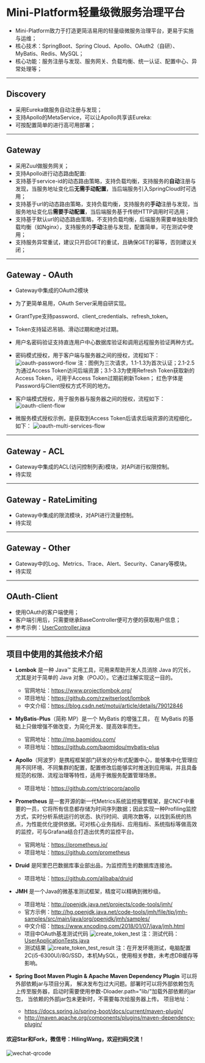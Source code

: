 # Mini-Platform轻量级微服务治理平台

- Mini-Platform致力于打造更简洁易用的轻量级微服务治理平台，更易于实施与运维；
- 核心技术：SpringBoot、Spring Cloud、Apollo、OAuth2（自研）、MyBatis、Redis、MySQL；
- 核心功能：服务注册与发现、服务网关、负载均衡、统一认证、配置中心、异常处理等；

---
## Discovery
- 采用Eureka做服务自动注册与发现；
- 支持Apollo的MetaService，可以让Apollo共享该Eureka:
- 可按配置简单的进行高可用部署；

---
## Gateway
- 采用Zuul做服务网关；
- 支持Apollo进行动态路由配置:
- 支持基于service-id的动态路由策略，支持负载均衡，支持服务的**自动**注册与发现，当服务地址变化后**无需手动配置**，当后端服务引入SpringCloud时可选用；
- 支持基于url的动态路由策略，支持负载均衡，支持服务的**手动**注册与发现，当服务地址变化后**需要手动配置**，当后端服务基于传统HTTP调用时可选用；
- 支持基于默认url的动态路由策略，不支持负载均衡，后端服务需要单独处理负载均衡（如Nginx），支持服务的**手动**注册与发现，配置简单，可在测试中使用；
- 支持服务异常重试，建议只开启GET的重试，且确保GET的幂等，否则建议关闭；

---
## Gateway - OAuth  
- Gateway中集成的OAuth2模块
- 为了更简单易用，OAuth Server采用自研实现。
- GrantType支持password、client_credentials、refresh_token。
- Token支持延迟吊销、滑动过期和绝对过期。
- 用户名密码验证支持直连用户中心数据库验证和调用远程服务验证两种方式。
- 密码模式授权，用于客户端与服务器之间的授权，流程如下：
![oauth-password-flow](https://raw.githubusercontent.com/hiling/mini-platform/master/.files/oauth-password-flow.png "密码模式授权流程")
注：图例为三次请求，1.1-1.3为首次认证；2.1-2.5为通过Access Token访问后端资源；3.1-3.3为使用Refresh Token获取新的Access Token，可用于Access Token过期前刷新Token；
红色字体是Password与Client授权方式不同的地方。

- 客户端模式授权，用于服务器与服务器之间的授权，流程如下：
![oauth-client-flow](https://raw.githubusercontent.com/hiling/mini-platform/master/.files/oauth-client-flow.png "客户端模式授权流程")

- 微服务模式授权示例，是获取到Access Token后请求后端资源的流程细化，如下：
![oauth-multi-services-flow](https://raw.githubusercontent.com/hiling/mini-platform/master/.files/oauth-multi-services-flow.png "客户端模式授权流程")

---
## Gateway - ACL
- Gateway中集成的ACL(访问控制列表)模块，对API进行权限控制。
- 待实现

---
## Gateway - RateLimiting  
- Gateway中集成的限流模块，对API进行流量控制。
- 待实现

---
## Gateway - Other  
- Gateway中的Log、Metrics、Trace、Alert、Security、Canary等模块。
- 待实现

---
## OAuth-Client
- 使用OAuth的客户端使用；
- 客户端引用后，只需要继承BaseController便可方便的获取用户信息；
- 参考示例：[UserController.java](https://github.com/hiling/mini-platform/blob/master/modules/user/src/main/java/com/github/hiling/user/controller/UserController.java)

---
## 项目中使用的其他技术介绍
- **Lombok** 是一种 Java™ 实用工具，可用来帮助开发人员消除 Java 的冗长，
尤其是对于简单的 Java 对象（POJO）。它通过注解实现这一目的。
  - 官网地址：https://www.projectlombok.org/ 
  - 项目地址：https://github.com/rzwitserloot/lombok
  - 中文介绍：https://blog.csdn.net/motui/article/details/79012846

- **MyBatis-Plus**（简称 MP）是一个 MyBatis 的增强工具，
在 MyBatis 的基础上只做增强不做改变，为简化开发、提高效率而生。
   - 官网地址：http://mp.baomidou.com/
   - 项目地址：https://github.com/baomidou/mybatis-plus
   
- **Apollo**（阿波罗）是携程框架部门研发的分布式配置中心，能够集中化管理应用不同环境、不同集群的配置，配置修改后能够实时推送到应用端，并且具备规范的权限、流程治理等特性，适用于微服务配置管理场景。 
  - 项目地址：https://github.com/ctripcorp/apollo

- **Prometheus** 是一套开源的新一代Metrics系统监控报警框架，是CNCF中重要的一员，它将所有信息都存储为时间序列数据；因此实现一种Profiling监控方式，实时分析系统运行的状态、执行时间、调用次数等，以找到系统的热点，为性能优化提供依据。可对核心业务指标、应用指标、系统指标等做高效的监控，可与Grafana结合打造出优秀的监控平台。
   - 官网地址：https://prometheus.io/
   - 项目地址：https://github.com/prometheus

- **Druid** 是阿里巴巴数据库事业部出品，为监控而生的数据库连接池。
  - 项目地址：https://github.com/alibaba/druid
  
- **JMH** 是一个Java的微基准测试框架，精度可以精确到微秒级。
  - 项目地址：http://openjdk.java.net/projects/code-tools/jmh/
  - 官方示例：http://hg.openjdk.java.net/code-tools/jmh/file/tip/jmh-samples/src/main/java/org/openjdk/jmh/samples/
  - 中文介绍：https://www.xncoding.com/2018/01/07/java/jmh.html
  - 项目中OAuth基准测试代码
  ![create_token_test](https://raw.githubusercontent.com/hiling/mini-platform/master/.files/create_token_test.png "基准测试代码")
  注：测试代码：[UserApplicationTests.java](https://github.com/hiling/mini-platform/blob/master/modules/user/src/test/java/com/github/hiling/user/UserApplicationTests.java)
  - 测试结果
  ![create_token_test_result](https://raw.githubusercontent.com/hiling/mini-platform/master/.files/create_token_test_result.png "基准测试结果")
  注：在开发环境测试，电脑配置2C(i5-6300U)/8G/SSD，本机MySQL，使用相关参数，未考虑DB缓存等影响。
  
- **Spring Boot Maven Plugin & Apache Maven Dependency Plugin** 可以将外部依赖jar与项目分离，
解决发布包过大问题。部署时可以将外部依赖包先上传至服务器，启动时需要使用参数-Dloader.path="lib/"加载外部依赖的jar包，
当依赖的外部jar包未更新时，不需要每次给服务器上传。
项目地址：
  - https://docs.spring.io/spring-boot/docs/current/maven-plugin/
  - http://maven.apache.org/components/plugins/maven-dependency-plugin/

#### 欢迎Star和Fork，微信号：HilingWang，欢迎扫码交流！
  ![wechat-qrcode](https://raw.githubusercontent.com/hiling/mini-platform/master/.files/wechat-qrcode.jpg "微信二维码")
 
